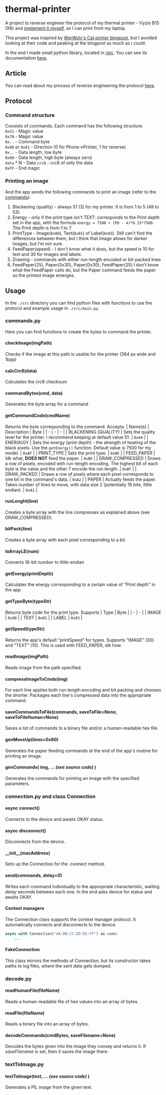 # thermal-printer
A project to reverse engineer the protocol of my thermal printer - Vyzio B15
(X6) and [implement it myself](#Usage), so I can print from my laptop.

This project was inspired by
[WerWolv's Cat printer blogpost](https://werwolv.net/blog/cat_printer), but I
avoided looking at their code and peaking at the blogpost as much as i could.

In the end I made small python library, located in [/src](/src). You can see its
documentation [here](#usage).

## Article
You can read about my process of reverse engineering the protocol
[here](ARTICLE.md).

## Protocol
### Command structure
Consists of commands. Each command has the following structure:  
`0x51` - Magic value  
`0x78` - Magic value  
`0x..` - Command byte  
`0x00` or `0x01` - Direction (0 for Phone->Printer, 1 for reverse)  
`0x..` - Data length, low byte  
`0x00` - Data length, high byte (always zero)  
`data` * N - Data
`crc8` - crc8 of only the data  
`0xFF` - End magic  

### Printing an image
And the app sends the following commands to print an image (refer to the
[commands](#getcommandcodecmdname)):
1. Blackening (quality) - always 51 (3) for my printer. It is from 1 to 5 (49 to
53).
2. Energy - only if the print type isn't TEXT: corresponds to the _Print depth_
set in the app, with the formula `energy = 7500 + (PD - 4)*0.15*7500`. The Print
depth is from 1 to 7.
3. PrintType - Image(`0x00`), Text(`0x01`) of Label(`0x03`). Still can't find
the differences between them, but I think that Image allows for darker images,
but I'm not sure.
4. FeedPaper(speed) - I don't know what it does, but the speed is 10 for text
and 30 for images and labels.
5. Drawing - commands with either run-length encoded or bit-packed lines
6. FeedPaper(25), Paper(0x30), Paper(0x30), FeedPaper(25)
I don't know what the FeedPaper calls do, but the Paper command feeds the paper
so the printed image emerges.

## Usage
In the `./src` directory you can find python files with functions to use the
protocol and example usage in `./src/main.py`.

### commands.py
Here you can find functions to create the bytes to command the printer.

#### checkImage(imgPath)
Checks if the image at this path is usable for the printer (384 px wide and
1bpp)

#### calcCrc8(data)
Calculates the crc8 checksum

#### commandBytes(cmd, data)
Generates the byte array for a command

#### getCommandCode(cmdName)
Returns the byte corresponding to the command. Accepts:
| Name(s) | Description | Byte |
| - | - | - |
| BLACKENING _(QUALITY)_ | Sets the quality level for the printer. I recommend keeping at default value 51. | `0xA4` |
| ENER(A)GY | Sets the energy (print depth) - the strength of heating of the black pixels. Use the `getEnergy()` function. Default value is 7500 for my model. | `0xAF` |
| PRINT_TYPE | Sets the print type. | `0xBE` |
| FEED_PAPER | Idk what, **DOES NOT** feed the paper. | `0xBD` |
| DRAW_COMPRESSED | Draws a row of pixels, encoded with run-length encoding. The highest bit of each byte is the value and the other 7 encode the run length. | `0xBF` |
| DRAW_PACKED | Draws a row of pixels where each pixel corresponds to one bit in the command's data. | `0xA2` |
| PAPER | Actually feeds the paper. Takes number of lines to move, with data size 2 (potentially 16 bite, little endian). | `0xA1` |

#### runLenght(line)
Creates a byte array with the line compresses as explained above (see
DRAW_COMPRESSED).

#### bitPack(line)
Creates a byte array with each pixel corresponding to a bit.

#### toArrayLE(num)
Converts 16-bit number to little-endian

#### getEnergy(printDepth)
Calculates the energy corresponding to a certain value of "Print depth" in the
app

#### getTypeByte(typeStr)
Returns byte code for the print type. Supports
| Type | Byte |
| - | - |
| IMAGE | `0x00` |
| TEXT | `0x01` |
| LABEL | `0x03` |

#### getSpeed(typeStr)
Returns the app's default "printSpeed" for types. Supports "IMAGE" (30) and
"TEXT" (10). This is used with FEED_PAPER, idk how.

#### readImage(imgPath)
Reads image from the path specified.

#### compressImageToCmds(img)
For each line applies both run-length encoding and bit packing and chooses the
shorter. Packages each line's compressed data into the appropriate command.

#### saveCommandsToFile(commands, saveToFile=None, saveToFileHuman=None)
Saves a list of commands to a binary file and/or a human-readable hex file.

#### genMoveUp(lines=0x60)
Generates the paper feeding commands at the end of the app's routine for
printing an image.

#### genCommands( img, ... _(see source code)_ )
Generates the commands for printing an image with the specified parameters.

### connection.py and class Connection
#### async connect()
Connects to the device and awaits OKAY status.

#### async disconnect()
Disconnects from the device.

#### \_\_init\_\_(macAddress)
Sets up the Connection for the .connect method.

#### send(commands, delay=0)
Writes each command individually to the appropriate characteristic, waiting
_delay_ seconds between each one. In the end asks device for status and awaits
OKAY.

#### Context managers
The Connection class supports the context manager protocol. It automatically
connects and disconnects to the device.
```python
async with Connection("AA:BB:CC:DD:EE:FF") as conn:
    ...
```

#### FakeConnection
This class mirrors the methods of Connection, but its constructor takes paths to
log files, where the sent data gets dumped.

### decode.py
#### readHumanFile(fileName)
Reads a human-readable file of hex values into an array of bytes.

#### readFile(fileName)
Reads a binary file into an array of bytes.

#### decodeCommands(cmdBytes, saveFilename=None)
Decodes the bytes given into the image they convey and returns it. If
_saveFilename_ is set, then it saves the image there.

### textToImage.py
#### textToImage(text, ... _(see source code)_ )
Generates a PIL image from the given text.
